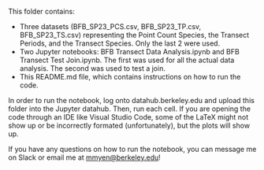 This folder contains:
- Three datasets (BFB_SP23_PCS.csv, BFB_SP23_TP.csv, BFB_SP23_TS.csv) representing the Point Count Species, the Transect Periods, and the Transect Species. Only the last 2 were used.
- Two Jupyter notebooks: BFB Transect Data Analysis.ipynb and BFB Transect Test Join.ipynb. The first was used for all the actual data analysis. The second was used to test a join.
- This README.md file, which contains instructions on how to run the code.

In order to run the notebook, log onto datahub.berkeley.edu and upload this folder into the Jupyter datahub. Then, run each cell. If you are opening the code through an IDE like Visual Studio Code, some of the LaTeX might not show up or be incorrectly formated (unfortunately), but the plots will show up.

If you have any questions on how to run the notebook, you can message me on Slack or email me at mmyen@berkeley.edu!
